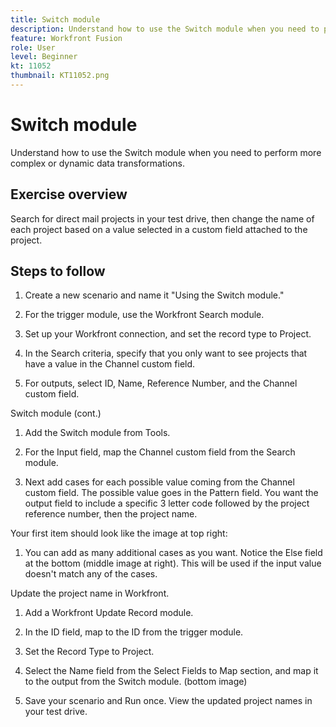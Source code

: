 ```yaml
---
title: Switch module
description: Understand how to use the Switch module when you need to perform more complex or dynamic data transformations.
feature: Workfront Fusion
role: User
level: Beginner
kt: 11052
thumbnail: KT11052.png
---
```


# Switch module

Understand how to use the Switch module when you need to perform more complex or dynamic data transformations.

## Exercise overview

Search for direct mail projects in your test drive, then change the name of each project based on a value selected in a custom field attached to the project.

## Steps to follow

1. Create a new scenario and name it "Using the Switch module."

1. For the trigger module, use the Workfront Search module.

1. Set up your Workfront connection, and set the record type to Project.

1. In the Search criteria, specify that you only want to see projects that have a value in the Channel custom field.

1. For outputs, select ID, Name, Reference Number, and the Channel custom field.

Switch module (cont.)

1. Add the Switch module from Tools.

1. For the Input field, map the Channel custom field from the Search module.

1. Next add cases for each possible value coming from the Channel custom field. The possible value goes in the Pattern field. You want the output field to include a specific 3 letter code followed by the project reference number, then the project name.

Your first item should look like the image at top right:

1. You can add as many additional cases as you want. Notice the Else field at the bottom (middle image at right). This will be used if the input value doesn't match any of the cases.

Update the project name in Workfront.

1. Add a Workfront Update Record module.

1. In the ID field, map to the ID from the trigger module.

1. Set the Record Type to Project.

1. Select the Name field from the Select Fields to Map section, and map it to the output from the Switch module. (bottom image)

1. Save your scenario and Run once. View the updated project names in your test drive.
